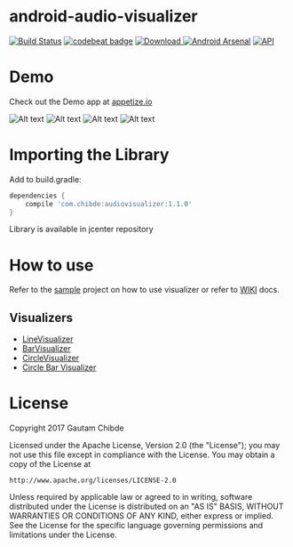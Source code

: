 # android-audio-visualizer

[![Build Status](https://travis-ci.org/GautamChibde/android-audio-visualizer.svg?branch=master)](https://travis-ci.org/GautamChibde/android-audio-visualizer) [![codebeat badge](https://codebeat.co/badges/0f34e433-9e0b-44a4-90da-b53d644848b9)](https://codebeat.co/projects/github-com-gautamchibde-android-audio-visualizer-master) [ ![Download](https://api.bintray.com/packages/gautamchibde/Audio-Visualizer/audiovisualizer/images/download.svg) ](https://bintray.com/gautamchibde/Audio-Visualizer/audiovisualizer/_latestVersion) [![Android Arsenal](https://img.shields.io/badge/Android%20Arsenal-android--audio--visualiser-brightgreen.svg?style=flat)](https://android-arsenal.com/details/1/6460) [![API](https://img.shields.io/badge/API-14%2B-brightgreen.svg?style=flat)](https://android-arsenal.com/api?level=14)

# Demo

Check out the Demo app at [appetize.io](https://appetize.io/embed/1qw6e9jt1805h4g8chmjf0be4c?device=nexus5&scale=75&orientation=portrait&osVersion=7.1)

![Alt text](https://media.giphy.com/media/xUNda7SWNfxsrVVfVe/giphy.gif)  ![Alt text](https://media.giphy.com/media/xT1Ra7uWKuV1g23Ruw/giphy.gif)  ![Alt text](https://media.giphy.com/media/xT1R9Y4UmD8cRYfrc4/giphy.gif)  ![Alt text](https://media.giphy.com/media/xUNd9W8BqFSia9UjYs/giphy.gif)

# Importing the Library

Add to build.gradle:
```groovy
dependencies {
    compile 'com.chibde:audiovisualizer:1.1.0'
}
```
Library is available in jcenter repository

# How to use
 
 Refer to the [sample](https://github.com/GautamChibde/android-audio-visualizer/tree/master/sample) project on how to use visualizer or refer to [WIKI](https://github.com/GautamChibde/android-audio-visualizer/wiki) docs.
 
 ## Visualizers
* [LineVisualizer](https://github.com/GautamChibde/android-audio-visualizer/wiki/Line-Visualizer)
* [BarVisualizer](https://github.com/GautamChibde/android-audio-visualizer/wiki/Bar-Visualizer)
* [CircleVisualizer](https://github.com/GautamChibde/android-audio-visualizer/wiki/Circle-Visualizer)
* [Circle Bar Visualizer](https://github.com/GautamChibde/android-audio-visualizer/wiki/Circle-Bar-Visualizer)


License
=======
Copyright 2017 Gautam Chibde

Licensed under the Apache License, Version 2.0 (the "License");
you may not use this file except in compliance with the License.
You may obtain a copy of the License at

    http://www.apache.org/licenses/LICENSE-2.0

Unless required by applicable law or agreed to in writing, software
distributed under the License is distributed on an "AS IS" BASIS,
WITHOUT WARRANTIES OR CONDITIONS OF ANY KIND, either express or implied.
See the License for the specific language governing permissions and
limitations under the License.
